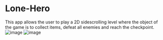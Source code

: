 # Lone-Hero
This app allows the user to play a 2D sidescrolling level 
where the object of the game is to collect items, defeat all enemies and reach the checkpoint.
![image](https://github.com/Jwool23/Lone-Hero/assets/143133787/a1c471ca-a6c2-47ba-a451-3323ce8be571)
![image](https://github.com/Jwool23/Lone-Hero/assets/143133787/63190fa7-2be1-4673-bbdf-dd9e18a6ab27)
